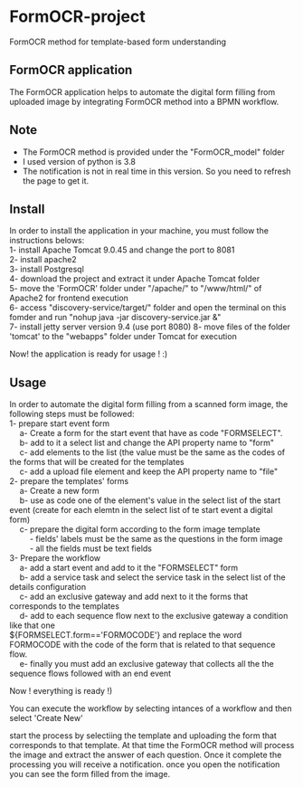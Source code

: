 # FormOCR-project
FormOCR method for template-based form understanding 

## FormOCR application
The FormOCR application helps to automate the digital form filling from uploaded image by integrating FormOCR method into a BPMN workflow.
## Note
- The FormOCR method is provided under the "FormOCR_model" folder
- I used version of python is 3.8 
- The notification is not in real time in this version. So you need to refresh the page to get it.
## Install
In order to install the application in your machine, you must follow the instructions belows: <br>
1- install Apache Tomcat 9.0.45 and change the port to 8081<br>
2- install apache2<br>
3- install Postgresql<br>
4- download the project and extract it under Apache Tomcat folder <br>
5- move the 'FormOCR' folder under "/apache/" to "/www/html/" of Apache2 for frontend execution<br>
6- access "discovery-service/target/" folder and open the terminal on this fomder and run "nohup java -jar discovery-service.jar &" <br>
7- install jetty server version 9.4 (use port 8080)
8- move files of the folder 'tomcat' to the "webapps" folder under Tomcat for execution<br>

 



Now! the application is ready for usage ! :) <br>

## Usage
In order to automate the digital form filling from a scanned form image, the following steps must be followed:<br>
1- prepare start event form<br>
 &emsp;   a- Create a form for the start event that have as code "FORMSELECT".<br>
 &emsp;   b- add to it a select list and change the API property name to "form" <br>
 &emsp;   c- add elements to the list (the value must be the same as the codes of the forms that will be created for the templates <br>
 &emsp;   c- add a upload file element and keep the API property name to "file"<br>
2- prepare the templates' forms<br>
  &emsp;  a- Create a new form <br>
  &emsp;  b- use as code one of the element's value in the select list of the start event (create for each elemtn in the select list of te start event a digital form)<br>
 &emsp;   c- prepare the digital form according to the form image template<br>
   &emsp; &emsp;    - fields' labels must be the same as the questions in the form image<br>
   &emsp; &emsp;    - all the fields must be text fields<br>
3- Prepare the workflow<br>
&emsp;    a- add a start event and add to it the "FORMSELECT" form<br>
&emsp;    b- add a service task and select the service task in the select list of the details configuration<br>
&emsp;    c- add an exclusive gateway and add next to it the forms that corresponds to the templates<br>
&emsp;    d- add to each sequence flow next to the exclusive gateway a condition like that one <br>
    ${FORMSELECT.form=='FORMOCODE'} and replace the word FORMOCODE with the code of the form that is related to that 
    sequence flow.<br>
 &emsp;   e- finally you must add an exclusive gateway that collects all the the sequence flows followed with an end event


Now ! everything is ready !)

You can execute the workflow by selecting intances of a workflow and then select 'Create New'

start the process by selectiing the template and uploading the form that corresponds to that template. At that time the FormOCR method will process the image and extract the answer of each question. Once it complete the processing you will receive a notification.
once you open the notification you can see the form filled from the image.


